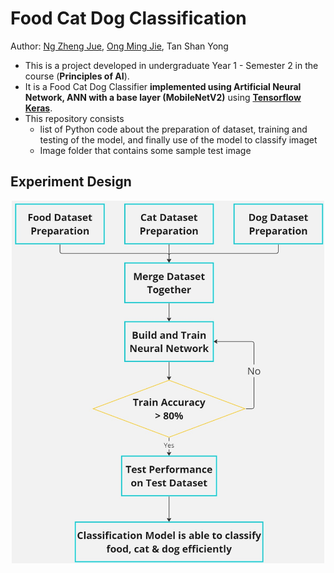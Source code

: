 # Food Cat Dog Classification
Author: [Ng Zheng Jue](https://github.com/xinjue37), [Ong Ming Jie](https://github.com/ethanong98), Tan Shan Yong

* This is a project developed in undergraduate Year 1 - Semester 2 in the course (**Principles of AI**).
* It is a Food Cat Dog Classifier **implemented using Artificial Neural Network, ANN with a base layer (MobileNetV2)** using **[Tensorflow Keras](https://www.tensorflow.org/guide/keras)**.
* This repository consists
  - list of Python code about the preparation of dataset, training and testing of the model, and finally use of the model to classify imaget
  - Image folder that contains some sample test image

## Experiment Design
<p align="center">
<img src="Experiment_design.jpg" width="500">
</p>

